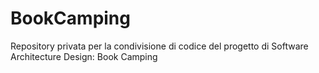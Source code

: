 # BookCamping
Repository privata per la condivisione di codice del progetto di Software Architecture Design: Book Camping

